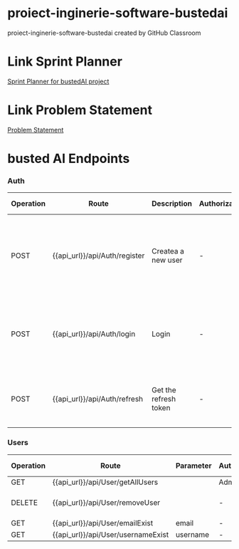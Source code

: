 # proiect-inginerie-software-bustedai
proiect-inginerie-software-bustedai created by GitHub Classroom


# Link Sprint Planner
[Sprint Planner for bustedAI project](https://docs.google.com/spreadsheets/d/16vLLRd1A86IMXz-6o4SOA034RU-AbtB7rw2PQL5WCJE/edit#gid=0)


# Link Problem Statement
[Problem Statement](https://docs.google.com/document/d/1TZzNgOfmmYbAetV1EVqiXQN3iuhumcBcCAhJzQYMF8Y/edit)

# busted AI Endpoints

### Auth
| Operation | Route                                     | Description           | Authorization | Request Body                                                                                       | Response Body                                                                        |
|-----------|-------------------------------------------|-----------------------|---------------|----------------------------------------------------------------------------------------------------|--------------------------------------------------------------------------------------------|
| POST      |{{api_url}}/api/Auth/register | Createa a new user    | -        | {<br>"userName": "string",<br>"email": "string",<br>"password": "string",<br>"role": "string"<br>} | -Registered<br>-Email already used<br>-Username already used<br>-Error at register       |
| POST      | {{api_url}}/api/Auth/login    | Login                 | -             | {<br>"email": "string",<br>"password": "string"<br>}                                               | {<br>  "success": bool,<br>  "accessToken": string,<br>  "refreshToken": string<br>} |
| POST      | {{api_url}}/api/Auth/refresh  | Get the refresh token | -             | {<br>  "accessToken": "string",<br>  "refreshToken": "string"<br>}                                 | refreshToken                                                                         |

### Users
| Operation | Route                                             | Parameter  | Authorization | Request Body | Response Body |
|-----------|---------------------------------------------------|---------------|---------------|--------------|---------------|
| GET       | {{api_url}}/api/User/getAllUsers |  | Admin         |      -       |       -       |
| DELETE    | {{api_url}}/api/User/removeUser    |                | -             | {<br>"userName":"string"<br>} |
| GET    | {{api_url}}/api/User/emailExist    |   email               | -             | |false/true |
| GET    | {{api_url}}/api/User/usernameExist    |   username               | -             |  |false/true |

